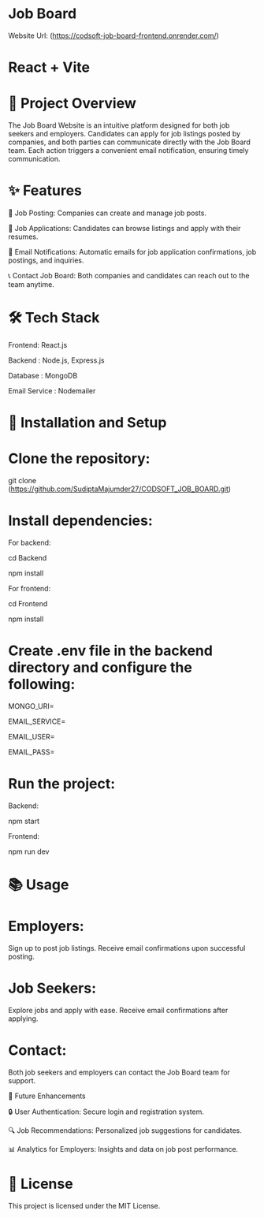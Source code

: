 # Job Board
Website Url: (https://codsoft-job-board-frontend.onrender.com/)

# React + Vite


# 🚀 Project Overview
The Job Board Website is an intuitive platform designed for both job seekers and employers. Candidates can apply for job listings posted by companies, and both parties can communicate directly with the Job Board team. Each action triggers a convenient email notification, ensuring timely communication.

# ✨ Features
📝 Job Posting:   Companies can create and manage job posts.

📄 Job Applications: Candidates can browse listings and apply with their resumes.

📧 Email Notifications: Automatic emails for job application confirmations, job postings, and inquiries.

📞 Contact Job Board: Both companies and candidates can reach out to the team anytime.

# 🛠 Tech Stack
Frontend:  React.js

Backend : Node.js, Express.js	

Database : MongoDB

Email Service : Nodemailer
		
# 🚧 Installation and Setup
# Clone the repository:


git clone (https://github.com/SudiptaMajumder27/CODSOFT_JOB_BOARD.git)
# Install dependencies:

 For backend:


cd Backend

npm install

 For frontend:


cd Frontend

npm install
# Create .env file in the backend directory and configure the following:

MONGO_URI=<your-mongodb-connection-string>

EMAIL_SERVICE=<your-email-service>

EMAIL_USER=<your-email-username>

EMAIL_PASS=<your-email-password>

# Run the project:

 Backend:

npm start

 Frontend:

npm run dev

# 📚 Usage
# Employers:

Sign up to post job listings.
Receive email confirmations upon successful posting.
# Job Seekers:

Explore jobs and apply with ease.
Receive email confirmations after applying.
# Contact:

Both job seekers and employers can contact the Job Board team for support.

🎯 Future Enhancements

🔒 User Authentication: Secure login and registration system.

🔍 Job Recommendations: Personalized job suggestions for candidates.

📊 Analytics for Employers: Insights and data on job post performance.

# 📜 License
This project is licensed under the MIT License.



